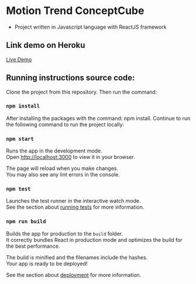 # Motion Trend ConceptCube
- Project written in Javascript language with ReactJS framework

## Link demo on Heroku

[Live Demo](https://frontend-stech-vnexpress.herokuapp.com/)

## Running instructions source code:
Clone the project from this repository. Then run the command:

### `npm install`

After installing the packages with the command: npm install. 
Continue to run the following command to run the project locally:

### `npm start`

Runs the app in the development mode.\
Open [http://localhost:3000](http://localhost:3000) to view it in your browser.

The page will reload when you make changes.\
You may also see any lint errors in the console.

### `npm test`

Launches the test runner in the interactive watch mode.\
See the section about [running tests](https://facebook.github.io/create-react-app/docs/running-tests) for more information.

### `npm run build`

Builds the app for production to the `build` folder.\
It correctly bundles React in production mode and optimizes the build for the best performance.

The build is minified and the filenames include the hashes.\
Your app is ready to be deployed!

See the section about [deployment](https://facebook.github.io/create-react-app/docs/deployment) for more information.

